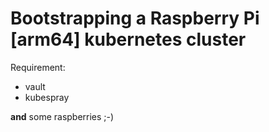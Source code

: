 # Bootstrapping a Raspberry Pi [arm64] kubernetes cluster
Requirement:

- vault
- kubespray

**and** some raspberries ;-)
